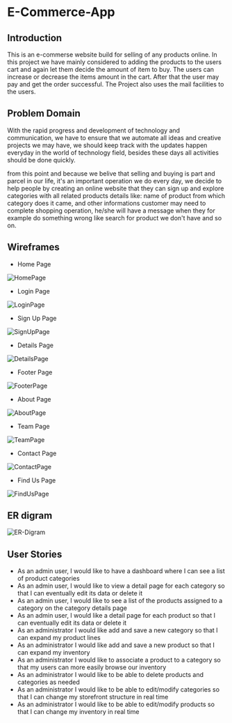 # E-Commerce-App

## Introduction

This is an e-commerse website build for selling of any products online. In this project we have mainly considered to adding the products to the users cart and again let them decide the amount of item to buy. The users can increase or decrease the items amount in the cart. After that the user may pay and get the order successful. The Project also uses the mail facilities to the users.

## Problem Domain

With the rapid progress and development of technology and communication, we have to ensure that we automate all ideas and creative projects we may have, we should keep track with the updates happen everyday in the world of technology field, besides these days all activities should be done quickly.

from this point and because we belive that selling and buying is part and parcel in our life, it's an important operation we do every day, we decide to help people by creating an online website that they can sign up and explore categories with all related products details like: name of product from which category does it came, and other informations customer may need to complete shopping operation, he/she will have a message when they for example do something wrong like search for product we don't have and so on.

## Wireframes

- Home Page

![HomePage](./img/HomePage.png)

- Login Page

![LoginPage](./img/LoginPage.png)

- Sign Up Page

![SignUpPage](./img/SignUpPage.png)

- Details Page

![DetailsPage](./img/DetailsPage.png)

- Footer Page

![FooterPage](./img/FooterPage.png)

- About Page

![AboutPage](./img/AboutPage.png)

- Team Page

![TeamPage](./img/TeamPage.png)

- Contact Page

![ContactPage](./img/ContactPage.png)

- Find Us Page

![FindUsPage](./img/FindUsPage.png)


## ER digram

![ER-Digram](./img/E-CommerceDigram.png)

## User Stories

- As an admin user, I would like to have a dashboard where I can see a list of product categories
- As an admin user, I would like to view a detail page for each category so that I can eventually edit its data or delete it
- As an admin user, I would like to see a list of the products assigned to a category on the category details page
- As an admin user, I would like a detail page for each product so that I can eventually edit its data or delete it
- As an administrator I would like add and save a new category so that I can expand my product lines
- As an administrator I would like add and save a new product so that I can expand my inventory
- As an administrator I would like to associate a product to a category so that my users can more easily browse our inventory
- As an administrator I would like to be able to delete products and categories as needed
- As an administrator I would like to be able to edit/modify categories so that I can change my storefront structure in real time
- As an administrator I would like to be able to edit/modify products so that I can change my inventory in real time